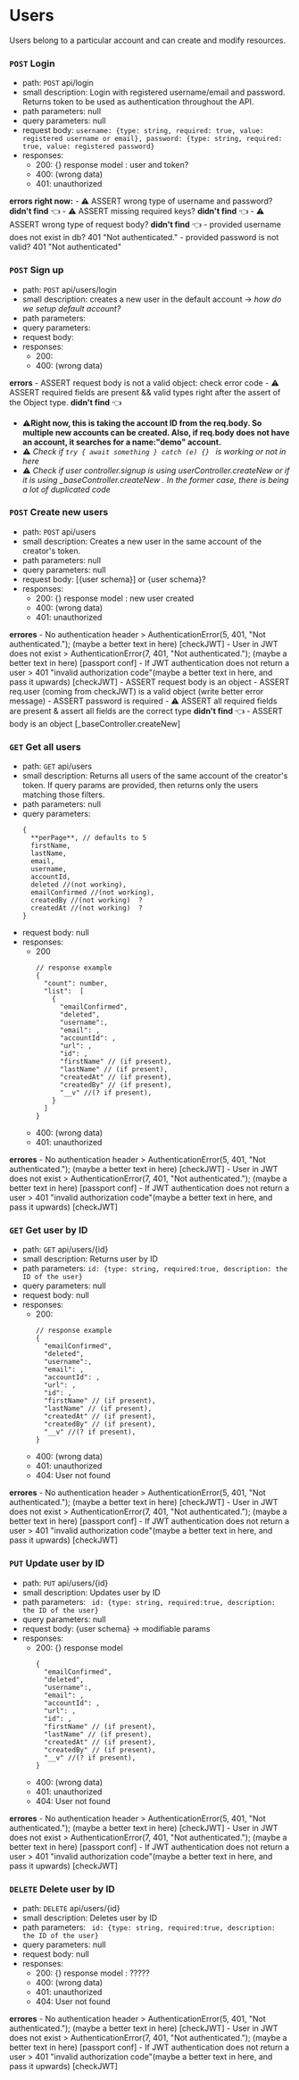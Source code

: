 # Users

Users belong to a particular account and can create and modify resources. 

### `POST` Login
- path: `POST` api/login
- small description: Login with registered username/email and password. Returns token to be used as authentication throughout the API.
- path parameters:  null
- query parameters:  null
- request body:
	``
	username: {type: string, required: true, value: registered username or email},
	password: {type: string, required: true, value: registered password}
	``
- responses:
	- 200: {} response model : user and token?
	- 400: (wrong data)
	- 401: unauthorized

**errors right now:**
    -  :warning: ASSERT wrong type of username and password? **didn't find** :point_left:
    -  :warning: ASSERT missing required keys? **didn't find** :point_left:
    -  :warning: ASSERT wrong type of request body? **didn't find** :point_left:
    -  provided username does not exist in db? 401 "Not authenticated."
    -  provided password is not valid? 401 "Not authenticated"
	
### `POST` Sign up
- path: `POST` api/users/login
- small description: creates a new user in the default account -> _how do we setup default account?_
- path parameters: 
- query parameters: 
- request body:
- responses:
	- 200:
	- 400: (wrong data)

**errors**
	- ASSERT request body is not a valid object: check error code
	- :warning: ASSERT required fields are present && valid types right after the assert of the Object type. **didn't find** :point_left:

  - :warning:**Right now, this is taking the account ID from the req.body. So multiple new accounts can be created. Also, if req.body does not have an account, it searches for a name:"demo" account.**
  - :warning: *Check if `try { await something } catch (e) {} ` is working or not in here*
  - :warning: *Check if user controller.signup is using userController.createNew or if it is using _baseController.createNew . In the former case, there is being a lot of duplicated code*


### `POST` Create new users
- path: `POST` api/users
- small description: Creates a new user in the same account of the creator's token. 
- path parameters: null
- query parameters: null
- request body: [{user schema}] or {user schema}?
- responses:
	- 200: {} response model : new user created
	- 400: (wrong data)
	- 401: unauthorized

**errores**
	- No authentication header >  AuthenticationError(5, 401, "Not authenticated."); (maybe a better text in here)  [checkJWT]
	- User in JWT does not exist >  AuthenticationError(7, 401, "Not authenticated."); (maybe a better text in here)  [passport conf]
	- If JWT authentication does not return a user > 401 "invalid authorization code"(maybe a better text in here, and pass it upwards)   [checkJWT]
	- ASSERT request body is an object
	- ASSERT req.user (coming from checkJWT) is a valid object (write better error message)
	- ASSERT password is required
	- :warning: ASSERT all required fields are present & assert all fields are the correct type **didn't find** :point_left:
	-  ASSERT body is an object [_baseController.createNew]

### `GET` Get all users
- path: `GET` api/users
- small description: Returns all users of the same account of the creator's token. If query params are provided, then returns only the users matching those filters. 
- path parameters: null
- query parameters: 
    ```
    {
      **perPage**, // defaults to 5
      firstName,
      lastName,
      email,
      username, 
      accountId,
      deleted //(not working),
      emailConfirmed //(not working),
      createdBy //(not working)  ?
      createdAt //(not working)  ?
    }
    ```
- request body: null
- responses:
	- 200
        ```
        // response example
	    {
          "count": number,
          "list":  [
            {
              "emailConfirmed",
              "deleted",
              "username":,
              "email": ,
              "accountId": ,
              "url": ,
              "id": ,
              "firstName" // (if present),
              "lastName" // (if present),
              "createdAt" // (if present),
              "createdBy" // (if present),
              "__v" //(? if present),
            }
          ]
        }
        ```
	- 400: (wrong data)
	- 401: unauthorized

**errores**
	- No authentication header >  AuthenticationError(5, 401, "Not authenticated."); (maybe a better text in here)  [checkJWT]
	- User in JWT does not exist >  AuthenticationError(7, 401, "Not authenticated."); (maybe a better text in here)  [passport conf]
	- If JWT authentication does not return a user > 401 "invalid authorization code"(maybe a better text in here, and pass it upwards)   [checkJWT]
	
### `GET` Get user by ID
- path: `GET` api/users/{id}
- small description: Returns user by ID
- path parameters: 
    ` id: {type: string, required:true, description: the ID of the user} `
- query parameters: null
- request body: null
- responses:
	- 200: 
		```
    	// response example
    	{
          "emailConfirmed",
          "deleted",
          "username":,
          "email": ,
          "accountId": ,
          "url": ,
          "id": ,
          "firstName" // (if present),
          "lastName" // (if present),
          "createdAt" // (if present),
          "createdBy" // (if present),
          "__v" //(? if present),
        }
        ```
	- 400: (wrong data)
	- 401: unauthorized
	- 404: User not found

**errores**
	- No authentication header >  AuthenticationError(5, 401, "Not authenticated."); (maybe a better text in here)  [checkJWT]
	- User in JWT does not exist >  AuthenticationError(7, 401, "Not authenticated."); (maybe a better text in here)  [passport conf]
	- If JWT authentication does not return a user > 401 "invalid authorization code"(maybe a better text in here, and pass it upwards)   [checkJWT]
	
### `PUT` Update user by ID
- path: `PUT` api/users/{id}
- small description: Updates user by ID
- path parameters: 
    ` id: {type: string, required:true, description: the ID of the user}`
- query parameters: null
- request body: {user schema} -> modifiable params
- responses:
	- 200: {} response model 
    	```
    	{
          "emailConfirmed",
          "deleted",
          "username":,
          "email": ,
          "accountId": ,
          "url": ,
          "id": ,
          "firstName" // (if present),
          "lastName" // (if present),
          "createdAt" // (if present),
          "createdBy" // (if present),
          "__v" //(? if present),
        }
        ```
	- 400: (wrong data)
	- 401: unauthorized
	- 404: User not found
	
**errores**
	- No authentication header >  AuthenticationError(5, 401, "Not authenticated."); (maybe a better text in here)  [checkJWT]
	- User in JWT does not exist >  AuthenticationError(7, 401, "Not authenticated."); (maybe a better text in here)  [passport conf]
	- If JWT authentication does not return a user > 401 "invalid authorization code"(maybe a better text in here, and pass it upwards)   [checkJWT]


### `DELETE` Delete user by ID
- path: `DELETE` api/users/{id}
- small description: Deletes user by ID
- path parameters: 
    ` id: {type: string, required:true, description: the ID of the user}`
- query parameters: null
- request body: null
- responses:
	- 200: {} response model : ?????
	- 400: (wrong data)
	- 401: unauthorized
	- 404: User not found


**errores**
	- No authentication header >  AuthenticationError(5, 401, "Not authenticated."); (maybe a better text in here)  [checkJWT]
	- User in JWT does not exist >  AuthenticationError(7, 401, "Not authenticated."); (maybe a better text in here)  [passport conf]
	- If JWT authentication does not return a user > 401 "invalid authorization code"(maybe a better text in here, and pass it upwards)   [checkJWT]